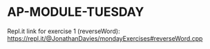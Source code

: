 # AP-MODULE-TUESDAY
Repl.it link for exercise 1 (reverseWord): https://repl.it/@JonathanDavies/mondayExercises#reverseWord.cpp
